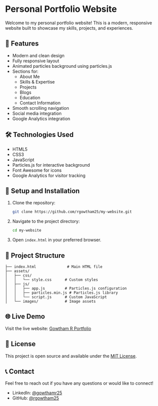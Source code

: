 # Personal Portfolio Website

Welcome to my personal portfolio website! This is a modern, responsive website built to showcase my skills, projects, and experiences.

## 🌟 Features

- Modern and clean design
- Fully responsive layout
- Animated particles background using particles.js
- Sections for:
  - About Me
  - Skills & Expertise
  - Projects
  - Blogs
  - Education
  - Contact Information
- Smooth scrolling navigation
- Social media integration
- Google Analytics integration

## 🛠️ Technologies Used

- HTML5
- CSS3
- JavaScript
- Particles.js for interactive background
- Font Awesome for icons
- Google Analytics for visitor tracking

## 🚀 Setup and Installation

1. Clone the repository:
   ```bash
   git clone https://github.com/rgowtham25/my-website.git
   ```

2. Navigate to the project directory:
   ```bash
   cd my-website
   ```

3. Open `index.html` in your preferred browser.

## 📝 Project Structure

```
├── index.html              # Main HTML file
├── assets/
│   ├── css/
│   │   └── style.css      # Custom styles
│   ├── js/
│   │   ├── app.js         # Particles.js configuration
│   │   ├── particles.min.js # Particles.js library
│   │   └── script.js      # Custom JavaScript
│   └── images/            # Image assets
```

## 🌐 Live Demo

Visit the live website: [Gowtham R Portfolio](https://rgowtham.netlify.app/)

## 📄 License

This project is open source and available under the [MIT License](LICENSE).

## 📞 Contact

Feel free to reach out if you have any questions or would like to connect!

- LinkedIn: [@gowthamr25](https://www.linkedin.com/in/gowthamr25/)
- GitHub: [@rgowtham25](https://github.com/rgowtham25)
